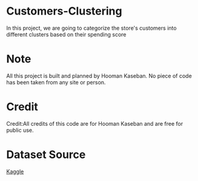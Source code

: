 # Customers-Clustering
In this project, we are going to categorize the store's customers into different clusters based on their spending score
# Note
All this project is built and planned by Hooman Kaseban. No piece of code has been taken from any site or person.
# Credit
Credit:All credits of this code are for Hooman Kaseban and are free for public use.
# Dataset Source
<a href="https://www.kaggle.com">Kaggle</a>
